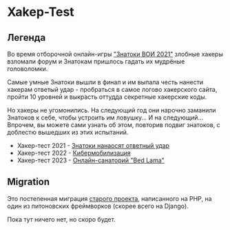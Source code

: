 # Xakep-Test

## Легенда

Во время отборочной онлайн-игры ["Знатоки ВОИ 2021"](https://mooovoi.org/forum/index.php?topic=15633.msg41111#msg41111) злобные хакеры взломали форум и Знатокам пришлось гадать их мудрёные головоломки.  

Самые умные Знатоки вышли в финал и им выпала честь нанести хакерам ответый удар - пробраться в самое логово хакерского сайта, пройти 10 уровней и выкрасть оттудда секретные хакерские коды.

Но хакеры не угомонились. На следующий год они нарочно заманили Знатоков к себе, чтобы устроить им ловушку... И на следующий... Впрочем, вы можете сами узнать об этом, повторив подвиг знатоков, с доблестю вышедших из этих испытаний.

- Хакер-тест 2021 - [Знатоки нанаосят ответный удар](https://xakep.mooovoi.org/)
- Хакер-тест 2022 - [Кибермобилизация](https://xakep.mooovoi.org/2022mobile/)
- Хакер-тест 2023 - [Онлайн-санаторий "Bed Lama"](https://xakep.mooovoi.org/2023bl/)

## Migration

Это постепенная миграция [старого проекта](https://github.com/iZelikov/xakep-test-PHP/), написанного на PHP, на один из питоновских фреймворков (скорее всего на Django).

Пока тут ничего нет, но скоро будет.
 
